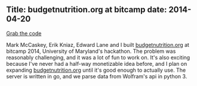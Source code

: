 Title: budgetnutrition.org at bitcamp
date: 2014-04-20
---

[Grab the code](http://github.com/samertm/bitcamp)

Mark McCaskey, Erik Kniaz, Edward Lane and I built [budgetnutrition.org](http://budgetnutrition.org) at bitcamp 2014, University of Maryland's hackathon. The problem was reasonably challenging, and it was a lot of fun to work on. It's also exciting because I've never had a half-way monetizable idea before, and I plan on expanding [budgetnutrition.org](http://budgetnutrition.org) until it's good enough to actually use. The server is written in go, and we parse data from Wolfram's api in python 3.
